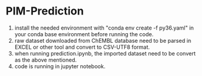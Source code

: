 # PIM-Prediction
1. install the needed environment with "conda env create -f py36.yaml" in your conda base environment before running the code. 
2. raw dataset downloaded from ChEMBL database need to be parsed in EXCEL or other tool and convert to CSV-UTF8 format.
3. when running prediction.ipynb, the imported dataset need to be convert as the above mentioned.
4. code is running in jupyter notebook.
